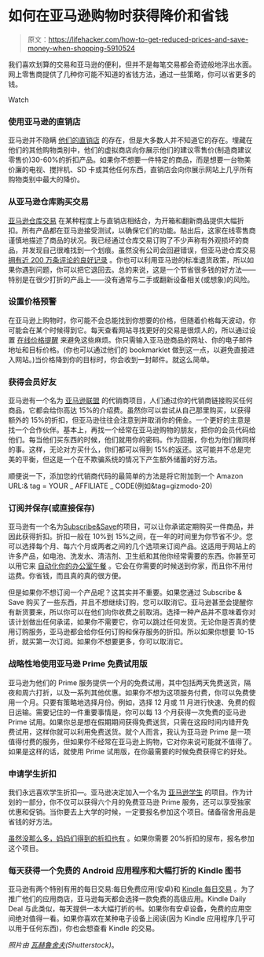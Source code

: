 # 如何在亚马逊购物时获得降价和省钱

> 原文：<https://lifehacker.com/how-to-get-reduced-prices-and-save-money-when-shopping-5910524>

我们喜欢划算的交易和亚马逊的便利，但并不是每笔交易都会奇迹般地浮出水面。网上零售商提供了几种你可能不知道的省钱方法，通过一些策略，你可以省更多的钱。

Watch

### 使用亚马逊的直销店

亚马逊并不隐瞒 [他们的直销店](http://amzn.to/ajFNbN) 的存在，但是大多数人并不知道它的存在。埋藏在他们的其他购物类别中，他们的虚拟商店向你展示他们的建议零售价(制造商建议零售价)30-60%的折扣产品。如果你不想要一件特定的商品，而是想要一台物美价廉的电视、搅拌机、SD 卡或其他任何东西，直销店会向你展示网站上几乎所有购物类别中最大的降价。

### 从亚马逊仓库购买交易

[亚马逊仓库交易](http://amzn.to/3sKeWI) 在某种程度上与直销店相结合，为开箱和翻新商品提供大幅折扣。所有产品都在亚马逊接受测试，以确保它们的功能。贴出后，这家在线零售商谨慎地描述了商品的状况。我已经通过仓库交易订购了不少声称有外观损坏的商品，并发现自己很难找到一个划痕。虽然没有公司会回避错误，但亚马逊仓库交易 [拥有近 200 万条评论的良好记录](http://amzn.to/17JQ6pl) 。你也可以利用亚马逊的标准退货政策，所以如果你遇到问题，你可以把它退回去。总的来说，这是一个节省很多钱的好方法——特别是在很少打折的产品上——没有通常与二手或翻新设备相关(或想象)的风险。

### 设置价格预警

在亚马逊上购物时，你可能不会总能找到你想要的价格，但随着价格每天波动，你可能会在某个时候得到它。每天查看网站寻找更好的交易是很烦人的，所以通过设置 [在线价格提醒](http://onlinepricealert.com/) 来避免这些麻烦。你只需输入亚马逊商品的网址、你的电子邮件地址和目标价格。(你也可以通过他们的 bookmarklet 做到这一点，以避免直接进入网站。)当价格降到你的目标时，你会收到一封邮件。就这么简单。

### 获得会员好友

亚马逊有一个名为 [亚马逊联盟](http://bit.ly/9TCp3V) 的代销商项目，人们通过你的代销商链接购买任何商品，它都会给你高达 15%的介绍费。虽然你可以尝试从自己那里购买，以获得额外的 15%的折扣，但亚马逊往往会注意到并取消你的佣金。一个更好的主意是找一个合作伙伴。基本上，再找一个经常在亚马逊购物的朋友，把你的会员代码给他们。每当他们买东西的时候，他们就用你的密码。作为回报，你也为他们做同样的事。这样，无论对方买什么，你们都可以得到 15%的返还。这可能并不总是完美的平衡，但这是一个在不欺骗系统的情况下产生额外储蓄的好方法。

顺便说一下，添加您的代销商代码的最简单的方法是将它附加到一个 Amazon URL:& tag = YOUR _ AFFILIATE _ CODE(例如&tag=gizmodo-20)

### 订阅并保存(或直接保存)

亚马逊有一个名为[Subscribe&Save](http://amzn.to/uEne7)的项目，可以让你承诺定期购买一件商品，并因此获得折扣。折扣一般在 10%到 15%之间，在一年的时间里为你节省不少。您可以选择每个月、每六个月或两者之间的几个选项来订阅产品。这适用于网站上的许多产品，如电池、洗发水、清洁剂、卫生纸和其他你经常需要的东西。你甚至可以用它来 [自动化你的办公室午餐](https://lifehacker.com/use-amazons-subscribe-and-save-to-automate-office-lunch-5878081) 。它会在你需要的时候送到你家，而且你不用付运费。你省钱，而且真的真的很方便。

但是如果你不想订阅一个产品呢？这其实并不重要。如果您通过 Subscribe & Save 购买了一些东西，并且不想继续订购，您可以取消它。亚马逊甚至会提醒你有新货要来，所以你可以在他们向你收费之前取消。选择一种产品并不意味着你对该计划做出任何承诺，如果你不需要它，你可以跳过任何发货。无论你是否真的使用订购服务，亚马逊都会给你任何订购和保存服务的折扣。所以如果你想要 10-15 折，就买第一次订阅。如果你不想要更多，你可以取消它。

### 战略性地使用亚马逊 Prime 免费试用版

亚马逊为他们的 Prime 服务提供一个月的免费试用，其中包括两天免费送货，隔夜和周六打折，以及一系列其他优惠。如果你不想为这项服务付费，你可以免费使用一个月。只要有策略地选择月份。例如，选择 12 月或 11 月进行快速、免费的假日运输。需要记住的一件重要事情是，你可以每 13 个月获得一次免费的亚马逊 Prime 试用。如果你总是想在假期期间获得免费送货，只需在这段时间内错开免费试用，这样你就可以利用免费送货。就个人而言，我认为亚马逊 Prime 是一项值得付费的服务，但如果你不经常在亚马逊上购物，它对你来说可能就不值得了。如果是这样的话，就使用 Prime 试用版，在你最需要的时候免费获得它的好处。

### 申请学生折扣

我们永远喜欢学生折扣—。亚马逊决定加入一个名为 [亚马逊学生](http://amzn.to/1aD6dJ3) 的项目。作为计划的一部分，你不仅可以获得六个月的免费亚马逊 Prime 服务，还可以享受独家优惠和促销。当你要去上大学的时候，一定要报名参加这个项目。储备宿舍用品是省钱的好方法。

[虽然没那么多，妈妈们得到的折扣也有](http://amzn.to/d0hku1) 。如果你需要 20%折扣的尿布，报名参加这个项目。

### 每天获得一个免费的 Android 应用程序和大幅打折的 Kindle 图书

亚马逊有两个特别有用的每日交易:每日免费应用(安卓)和 [Kindle 每日交易](http://amzn.to/o3AbsH) 。为了推广他们的应用商店，亚马逊每天都会选择一款免费的高级应用。Kindle Daily Deal 与此类似，每天提供一本大幅打折的书。如果你有安卓设备，免费的应用空间绝对值得一看。如果你喜欢在某种电子设备上阅读(因为 Kindle 应用程序几乎可以用于任何东西)，你也会想查看 Kindle 的交易。

*照片由* [*瓦赫鲁舍夫*](http://www.shutterstock.com/pic.mhtml?id=61754077)*(Shutterstock)*。